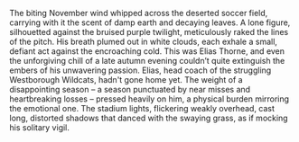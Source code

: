 The biting November wind whipped across the deserted soccer field, carrying with it the scent of damp earth and decaying leaves.  A lone figure, silhouetted against the bruised purple twilight, meticulously raked the lines of the pitch.  His breath plumed out in white clouds, each exhale a small, defiant act against the encroaching cold. This was Elias Thorne, and even the unforgiving chill of a late autumn evening couldn’t quite extinguish the embers of his unwavering passion.  Elias, head coach of the struggling Westborough Wildcats, hadn't gone home yet.  The weight of a disappointing season – a season punctuated by near misses and heartbreaking losses – pressed heavily on him, a physical burden mirroring the emotional one.  The stadium lights, flickering weakly overhead, cast long, distorted shadows that danced with the swaying grass, as if mocking his solitary vigil.

